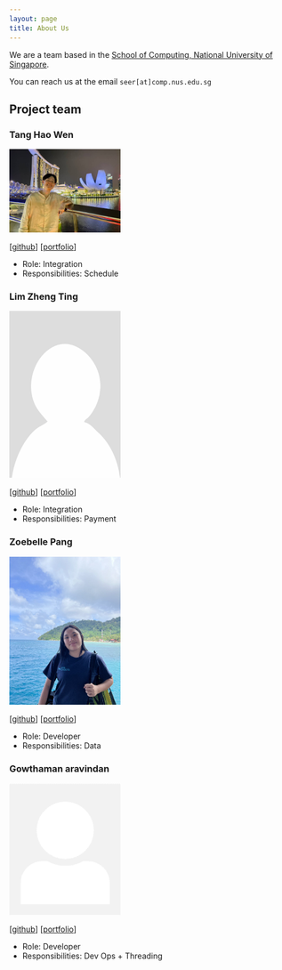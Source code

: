 ```yaml
---
layout: page
title: About Us
---
```


We are a team based in the [School of Computing, National University of Singapore](http://www.comp.nus.edu.sg).

You can reach us at the email `seer[at]comp.nus.edu.sg`

## Project team

### Tang Hao Wen

<img src="images/hwww23.png" width="200px">

[[github](https://github.com/hwww23)]
[[portfolio](team/johndoe.md)]

* Role: Integration
* Responsibilities: Schedule

### Lim Zheng Ting

<img src="images/al-zt.png" width="200px">

[[github](http://github.com/AL-ZT)]
[[portfolio](team/johndoe.md)]

* Role: Integration
* Responsibilities: Payment

### Zoebelle Pang

<img src="images/zoebelle-pang.png" width="200px">

[[github](http://github.com/johndoe)] [[portfolio](team/johndoe.md)]

* Role: Developer
* Responsibilities: Data

### Gowthaman aravindan

<img src="images/gowthaman-aravindan.png" width="200px">

[[github](http://github.com/johndoe)]
[[portfolio](team/johndoe.md)]

* Role: Developer
* Responsibilities: Dev Ops + Threading
